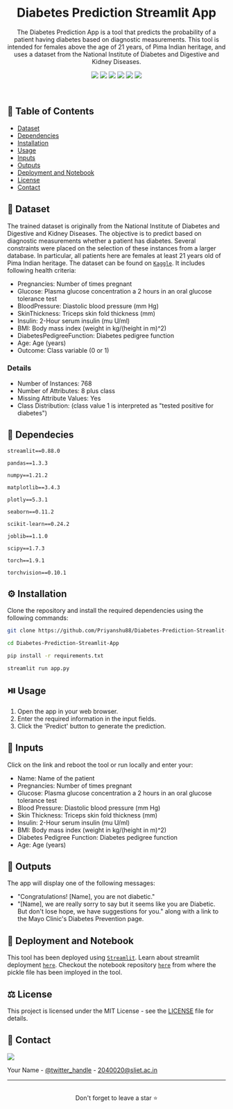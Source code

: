 <div align='center'>
  

  <h1>Diabetes Prediction Streamlit App</h1>

  <p>
The Diabetes Prediction App is a tool that predicts the probability of a patient having diabetes based on diagnostic measurements. This tool is intended for females above the age of 21 years, of Pima Indian heritage, and uses a dataset from the National Institute of Diabetes and Digestive and Kidney Diseases.
  </p>
  

<!-- Badges -->


<a href="https://priyanshu88-diabestes-prediction-streamlit-app-main-5komds.streamlit.app/" target="_blank">![](https://img.shields.io/website-up-down-green-red/http/monip.org.svg)</a>
![](https://img.shields.io/badge/Maintained-Yes-indigo)
![](https://img.shields.io/github/forks/Priyanshu88/Diabetes-Prediction-Streamlit-App.svg)
![](https://img.shields.io/github/stars/Priyanshu88/Diabetes-Prediction-Streamlit-App.svg)
![](https://img.shields.io/github/issues/Priyanshu88/Diabetes-Prediction-Streamlit-App)
![](https://img.shields.io/github/last-commit/Priyanshu88/Diabetes-Prediction-Streamlit-App)
  
 

</div>

<br />


<!-- Table of Contents -->

## :notebook_with_decorative_cover: Table of Contents

- [Dataset](#signal_strength-dataset)
- [Dependencies](#toolbox-dependecies)
- [Installation](#gear-installation)
- [Usage](#play_or_pause_button-usage)
- [Inputs](#construction-inputs)
- [Outputs](#rocket-outputs)
- [Deployment and Notebook](#triangular_flag_on_post-deployment-and-notebook)
- [License](#balance_scale-license)
- [Contact](#handshake-contact)



## :signal_strength: Dataset

The trained dataset is originally from the National Institute of Diabetes and Digestive and Kidney Diseases. The objective is to predict based on diagnostic measurements whether a patient has diabetes. Several constraints were placed on the selection of these instances from a larger database. In particular, all patients here are females at least 21 years old of Pima Indian heritage. The dataset can be found on [`Kaggle`](https://www.kaggle.com/datasets/mathchi/diabetes-data-set). It includes following health criteria:

- Pregnancies: Number of times pregnant
- Glucose: Plasma glucose concentration a 2 hours in an oral glucose tolerance test
- BloodPressure: Diastolic blood pressure (mm Hg)
- SkinThickness: Triceps skin fold thickness (mm)
- Insulin: 2-Hour serum insulin (mu U/ml)
- BMI: Body mass index (weight in kg/(height in m)^2)
- DiabetesPedigreeFunction: Diabetes pedigree function
- Age: Age (years)
- Outcome: Class variable (0 or 1)

### Details
- Number of Instances: 768
- Number of Attributes: 8 plus class
- Missing Attribute Values: Yes
- Class Distribution: (class value 1 is interpreted as "tested positive for diabetes")



## :toolbox: Dependecies

`streamlit==0.88.0`

`pandas==1.3.3`

`numpy==1.21.2`

`matplotlib==3.4.3`

`plotly==5.3.1`

`seaborn==0.11.2`

`scikit-learn==0.24.2`

`joblib==1.1.0`

`scipy==1.7.3`

`torch==1.9.1`

`torchvision==0.10.1`


## :gear: Installation

Clone the repository and install the required dependencies using the following commands:

```bash
git clone https://github.com/Priyanshu88/Diabetes-Prediction-Streamlit-App.git
```

```bash
cd Diabetes-Prediction-Streamlit-App
```

```bash
pip install -r requirements.txt
```

```bash
streamlit run app.py
```

## :play_or_pause_button: Usage

1. Open the app in your web browser.
2. Enter the required information in the input fields.
3. Click the 'Predict' button to generate the prediction.



## :construction: Inputs
Click on the link and reboot the tool or run locally and enter your:

* Name: Name of the patient
* Pregnancies: Number of times pregnant
* Glucose: Plasma glucose concentration a 2 hours in an oral glucose tolerance test
* Blood Pressure: Diastolic blood pressure (mm Hg)
* Skin Thickness: Triceps skin fold thickness (mm)
* Insulin: 2-Hour serum insulin (mu U/ml)
* BMI: Body mass index (weight in kg/(height in m)^2)
* Diabetes Pedigree Function: Diabetes pedigree function
* Age: Age (years)



## :rocket: Outputs
The app will display one of the following messages:

* "Congratulations! [Name], you are not diabetic."
* "[Name], we are really sorry to say but it seems like you are Diabetic. But don't lose hope, we have suggestions for you." along with a link to the Mayo Clinic's Diabetes Prevention page.




## :triangular_flag_on_post: Deployment and Notebook

This tool has been deployed using [`Streamlit`](https://streamlit.io/). Learn about streamlit deployment [`here`](https://docs.streamlit.io/streamlit-community-cloud/get-started/deploy-an-app). Checkout the notebook repository [`here`](https://github.com/Priyanshu88/Diabestes-Prediction) from where the pickle file has been imployed in the tool.



## :balance_scale: License

This project is licensed under the MIT License - see the [LICENSE](https://github.com/Priyanshu88/Diabetes-Prediction-Streamlit-App/blob/main/LICENSE) file for details.



## :handshake: Contact

![](https://img.shields.io/badge/Gmail-D14836?style=for-the-badge&logo=gmail&logoColor=white)

Your Name - [@twitter_handle](https://twitter.com/Priyans75729802?s=09) - 2040020@sliet.ac.in


<hr />
<br />
<div align="center">Don't forget to leave a star ⭐️</div>
